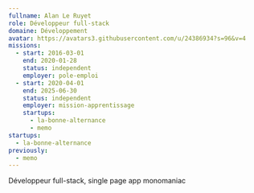 ```yaml
---
fullname: Alan Le Ruyet
role: Développeur full-stack
domaine: Développement
avatar: https://avatars3.githubusercontent.com/u/24386934?s=96&v=4
missions:
  - start: 2016-03-01
    end: 2020-01-28
    status: independent
    employer: pole-emploi
  - start: 2020-04-01
    end: 2025-06-30
    status: independent
    employer: mission-apprentissage
    startups:
      - la-bonne-alternance
      - memo
startups:
  - la-bonne-alternance
previously:
  - memo
---
```

Développeur full-stack, single page app monomaniac
